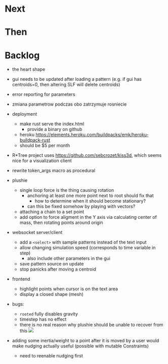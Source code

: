 # Next

# Then

# Backlog
- the heart shape

- gui needs to be updated after loading a pattern (e.g. if gui has centroids=0, then altering SLF will delete centroids)

- error reporting for parameters

- zmiana parametrow podczas obo zatrzymuje rosniecie

- deployment
  - make rust serve the index.html
    - provide a binary on github
  - heroku https://elements.heroku.com/buildpacks/emk/heroku-buildpack-rust
  - should be $5 per month

- R*Tree project uses https://github.com/sebcrozet/kiss3d, which seems nice for a visualization client

- rewrite token_args macro as procedural

- plushie
  - single loop force is the thing causing rotation
    - anchoring at least one more point next to root should fix that
      - how to determine when it should become stationary?
    - can this be fixed somehow by playing with vectors?
  - attaching a chain to a set point
  - add option to force aligment in the Y axis via calculating center of mass, then rotating points around origin

- websocket server/client
  - add a `<select>` with sample patterns instead of the text input
  - allow changing simulation speed (corresponds to time variable in step)
    - also include other parameters in the gui
  - save pattern source on update
  - stop panicks after moving a centroid

- frontend
  - highlight points when cursor is on the text area
  - display a closed shape (mesh)

- bugs:
  - `rooted` fully disables gravity
  - timestep has no effect
  - there is no real reason why plushie should be unable to recover from this ![](images/2024-04-29-22-22-27.png)


- adding some inertia/weight to a point after it is moved by a user would make nudging actually useful (possible with mutable Constraints)
  - need to reenable nudging first